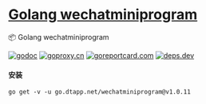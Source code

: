<h1>
<a href="https://www.dtapp.net/">Golang wechatminiprogram</a>
</h1>

📦 Golang wechatminiprogram

[comment]: <> (go)
[![godoc](https://pkg.go.dev/badge/go.dtapp.net/wechatminiprogram?status.svg)](https://pkg.go.dev/go.dtapp.net/wechatminiprogram)
[![goproxy.cn](https://goproxy.cn/stats/go.dtapp.net/wechatminiprogram/badges/download-count.svg)](https://goproxy.cn/stats/go.dtapp.net/wechatminiprogram)
[![goreportcard.com](https://goreportcard.com/badge/go.dtapp.net/wechatminiprogram)](https://goreportcard.com/report/go.dtapp.net/wechatminiprogram)
[![deps.dev](https://img.shields.io/badge/deps-go-red.svg)](https://deps.dev/go/go.dtapp.net%2Fwechatminiprogram)

#### 安装

```shell
go get -v -u go.dtapp.net/wechatminiprogram@v1.0.11
```
